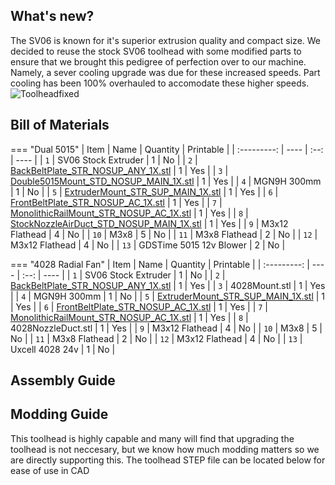 ## What's new?
The SV06 is known for it's superior extrusion quality and compact size. We decided to reuse the stock SV06 toolhead with some modified parts to ensure that we brought this pedigree of perfection over to our machine. Namely, a sever cooling upgrade was due for these increased speeds. Part cooling has been 100% overhauled to accomodate these higher speeds.
![Toolheadfixed](https://github.com/VectorForce3D/TV06_XY/assets/106216750/8c5dffaa-8c79-4f57-90b3-c0b517738253)
## Bill of Materials
=== "Dual 5015"
    | Item        | Name | Quantity | Printable |
    | :---------: | ---- | :--: | ---- |
    | `1` | SV06 Stock Extruder | 1 | No |
    | `2` | [BackBeltPlate_STR_NOSUP_ANY_1X.stl](https://github.com/VectorForce3D/TV06_XY/raw/main/STL/Toolhead/BackBeltPlate_STR_NOSUP_ANY_1X.stl) | 1 | Yes |
    | `3` | [Double5015Mount_STD_NOSUP_MAIN_1X.stl](https://github.com/VectorForce3D/TV06_XY/raw/main/STL/Toolhead/Double5015Mount_STD_NOSUP_MAIN_1X.stl) | 1 | Yes |
    | `4` | MGN9H 300mm | 1 | No |
    | `5` | [ExtruderMount_STR_SUP_MAIN_1X.stl](https://github.com/VectorForce3D/TV06_XY/raw/main/STL/Toolhead/ExtruderMount_STR_SUP_MAIN_1X.stl) | 1 | Yes |
    | `6` | [FrontBeltPlate_STR_NOSUP_AC_1X.stl](https://github.com/VectorForce3D/TV06_XY/raw/main/STL/Toolhead/FrontBeltPlate_STR_NOSUP_AC_1X.stl) | 1 | Yes |
    | `7` | [MonolithicRailMount_STR_NOSUP_AC_1X.stl](https://github.com/VectorForce3D/TV06_XY/raw/main/STL/Toolhead/MonolithicRailMount_STR_NOSUP_AC_1X.stl) | 1 | Yes |
    | `8` | [StockNozzleAirDuct_STD_NOSUP_MAIN_1X.stl](https://github.com/VectorForce3D/TV06_XY/raw/main/STL/Toolhead/StockNozzleAirDuct_STD_NOSUP_MAIN_1X.stl) | 1 | Yes |
    | `9` | M3x12 Flathead | 4 | No |
    | `10` | M3x8 | 5 | No |
    | `11` | M3x8 Flathead | 2 | No |
    | `12` | M3x12 Flathead | 4 | No |
    | `13` | GDSTime 5015 12v Blower | 2 | No |

=== "4028 Radial Fan"
    | Item        | Name | Quantity | Printable |
    | :---------: | ---- | :--: | ---- |
    | `1` | SV06 Stock Extruder | 1 | No |
    | `2` | [BackBeltPlate_STR_NOSUP_ANY_1X.stl](https://github.com/VectorForce3D/TV06_XY/raw/main/STL/Toolhead/BackBeltPlate_STR_NOSUP_ANY_1X.stl) | 1 | Yes |
    | `3` | 4028Mount.stl | 1 | Yes |
    | `4` | MGN9H 300mm | 1 | No |
    | `5` | [ExtruderMount_STR_SUP_MAIN_1X.stl](https://github.com/VectorForce3D/TV06_XY/raw/main/STL/Toolhead/ExtruderMount_STR_SUP_MAIN_1X.stl) | 1 | Yes |
    | `6` | [FrontBeltPlate_STR_NOSUP_AC_1X.stl](https://github.com/VectorForce3D/TV06_XY/raw/main/STL/Toolhead/FrontBeltPlate_STR_NOSUP_AC_1X.stl) | 1 | Yes |
    | `7` | [MonolithicRailMount_STR_NOSUP_AC_1X.stl](https://github.com/VectorForce3D/TV06_XY/raw/main/STL/Toolhead/MonolithicRailMount_STR_NOSUP_AC_1X.stl) | 1 | Yes |
    | `8` | 4028NozzleDuct.stl | 1 | Yes |
    | `9` | M3x12 Flathead | 4 | No |
    | `10` | M3x8 | 5 | No |
    | `11` | M3x8 Flathead | 2 | No |
    | `12` | M3x12 Flathead | 4 | No |
    | `13` | Uxcell 4028 24v | 1 | No |

## Assembly Guide

## Modding Guide
This toolhead is highly capable and many will find that upgrading the toolhead is not neccesary, but we know how much modding matters so we are directly supporting this. The toolhead STEP file can be located below for ease of use in CAD
